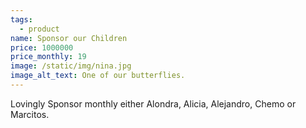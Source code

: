 ```yaml
---
tags:
  - product
name: Sponsor our Children
price: 1000000
price_monthly: 19
image: /static/img/nina.jpg
image_alt_text: One of our butterflies.
---
```

Lovingly Sponsor monthly either Alondra, Alicia, Alejandro, Chemo or Marcitos.